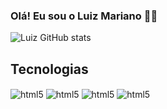 ### Olá! Eu sou o Luiz Mariano 🤙🏼

![Luiz GitHub stats](https://github-readme-stats.vercel.app/api?username=luizmariano151&show_icons=true&theme=onedark)


## Tecnologias 
<div style="display: inline_block">
  <img align="center" alt="html5" src="https://img.shields.io/badge/Spring-6DB33F?style=for-the-badge&logo=spring&logoColor=white" />
  <img align="center" alt="html5" src="https://img.shields.io/badge/Java-ED8B00?style=for-the-badge&logo=java&logoColor=white" />
  <img align="center" alt="html5" src="https://img.shields.io/badge/PostgreSQL-316192?style=for-the-badge&logo=postgresql&logoColor=white" />
  <img align="center" alt="html5" src="https://img.shields.io/badge/Heroku-430098?style=for-the-badge&logo=heroku&logoColor=white" />
</div><br/>
